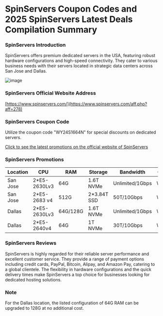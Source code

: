 # SpinServers Coupon Codes and 2025 SpinServers Latest Deals Compilation Summary

### SpinServers Introduction
SpinServers offers premium dedicated servers in the USA, featuring robust hardware configurations and high-speed connectivity. They cater to various business needs with their servers located in strategic data centers across San Jose and Dallas.

![image](https://github.com/vlnbeckwith/SpinServers/assets/167835468/b8df4834-7af1-4ffa-a92a-768d44dab5ab)

### SpinServers Official Website Address
[https://www.spinservers.com/](https://www.spinservers.com/aff.php?aff=278)

### SpinServers Coupon Code
Utilize the coupon code "WY24S1664N" for special discounts on dedicated servers. 

[Click to see the latest promotions on the official website of SpinServers](https://www.spinservers.com/aff.php?aff=278)

### SpinServers Promotions
| Location  | CPU          | RAM   | Storage   | Bandwidth    | Coupon Code | Price  | Link                                                                                  |
|-----------|--------------|-------|-----------|--------------|-------------|--------|---------------------------------------------------------------------------------------|
| San Jose  | 2*E5-2630Lv3 | 64G   | 1.6T NVMe | Unlimited/1Gbps | WY24S1664N  | $89    | [Purchase](https://www.spinservers.com/aff.php?aff=278&pid=223)                       |
| San Jose  | 2*E5-2683 v4 | 512G  | 2*3.84T SSD | 50T/10Gbps    | WY24S32512  | $199   | [Purchase](https://www.spinservers.com/aff.php?aff=278&pid=114)                       |
| Dallas    | 2*E5-2630Lv3 | 64G/128G | 1.6T NVMe | Unlimited/1Gbps | WY24D1664N  | $79    | [Purchase](https://www.spinservers.com/aff.php?aff=278&pid=231)                       |
| Dallas    | 2*E5-2640v4  | 64G   | 1T NVMe   | 30T/10Gbps     | WY24D2064N  | $89    | [Purchase](https://www.spinservers.com/aff.php?aff=278&pid=250)                       |

### SpinServers Reviews
SpinServers is highly regarded for their reliable server performance and excellent customer service. They provide a range of payment options including credit cards, PayPal, Bitcoin, Alipay, and Amazon Pay, catering to a global clientele. The flexibility in hardware configurations and the quick delivery times make SpinServers a top choice for businesses looking for dedicated hosting solutions.

### Note
For the Dallas location, the listed configuration of 64G RAM can be upgraded to 128G at no additional cost.
